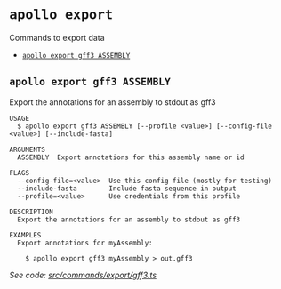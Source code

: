 # `apollo export`

Commands to export data

- [`apollo export gff3 ASSEMBLY`](#apollo-export-gff3-assembly)

## `apollo export gff3 ASSEMBLY`

Export the annotations for an assembly to stdout as gff3

```
USAGE
  $ apollo export gff3 ASSEMBLY [--profile <value>] [--config-file <value>] [--include-fasta]

ARGUMENTS
  ASSEMBLY  Export annotations for this assembly name or id

FLAGS
  --config-file=<value>  Use this config file (mostly for testing)
  --include-fasta        Include fasta sequence in output
  --profile=<value>      Use credentials from this profile

DESCRIPTION
  Export the annotations for an assembly to stdout as gff3

EXAMPLES
  Export annotations for myAssembly:

    $ apollo export gff3 myAssembly > out.gff3
```

_See code:
[src/commands/export/gff3.ts](https://github.com/GMOD/Apollo3/blob/v0.3.4/packages/apollo-cli/src/commands/export/gff3.ts)_
